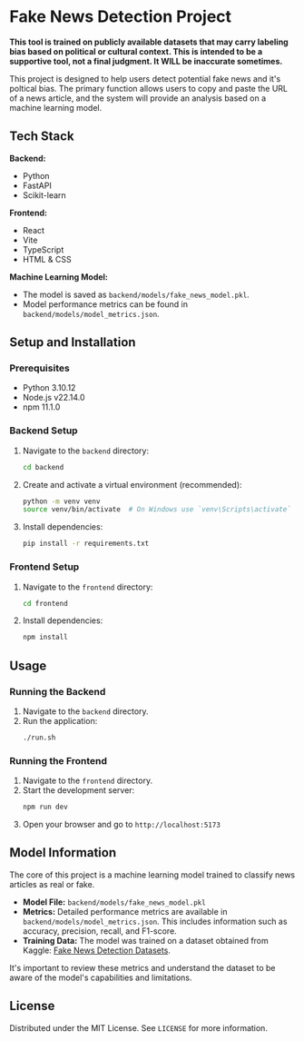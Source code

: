 # Fake News Detection Project

<Strong>This tool is trained on publicly available datasets that may carry labeling bias based on political or cultural context. This is intended to be a supportive tool, not a final judgment. It WILL be inaccurate sometimes.</Strong>

This project is designed to help users detect potential fake news and it's poltical bias. The primary function allows users to copy and paste the URL of a news article, and the system will provide an analysis based on a machine learning model. 


## Tech Stack

**Backend:**
*   Python
*   FastAPI 
*   Scikit-learn

**Frontend:**
*   React
*   Vite
*   TypeScript
*   HTML & CSS

**Machine Learning Model:**
*   The model is saved as `backend/models/fake_news_model.pkl`.
*   Model performance metrics can be found in `backend/models/model_metrics.json`.

## Setup and Installation

### Prerequisites
*   Python 3.10.12
*   Node.js v22.14.0
*   npm 11.1.0


### Backend Setup
1.  Navigate to the `backend` directory:
    ```bash
    cd backend
    ```
2.  Create and activate a virtual environment (recommended):
    ```bash
    python -m venv venv
    source venv/bin/activate  # On Windows use `venv\Scripts\activate`
    ```
3.  Install dependencies:
    ```bash
    pip install -r requirements.txt  
    ```

### Frontend Setup
1.  Navigate to the `frontend` directory:
    ```bash
    cd frontend
    ```
2.  Install dependencies:
    ```bash
    npm install
    ```

## Usage

### Running the Backend
1.  Navigate to the `backend` directory.
2.  Run the application:
    ```bash
    ./run.sh 
    ```

### Running the Frontend
1.  Navigate to the `frontend` directory.
2.  Start the development server:
    ```bash
    npm run dev
    ```
3.  Open your browser and go to `http://localhost:5173` 

## Model Information

The core of this project is a machine learning model trained to classify news articles as real or fake.
*   **Model File:** `backend/models/fake_news_model.pkl`
*   **Metrics:** Detailed performance metrics are available in `backend/models/model_metrics.json`. This includes information such as accuracy, precision, recall, and F1-score.
*   **Training Data:** The model was trained on a dataset obtained from Kaggle: [Fake News Detection Datasets](https://www.kaggle.com/datasets/emineyetm/fake-news-detection-datasets).


It's important to review these metrics and understand the dataset to be aware of the model's capabilities and limitations.

## License

Distributed under the MIT License. See `LICENSE` for more information.
